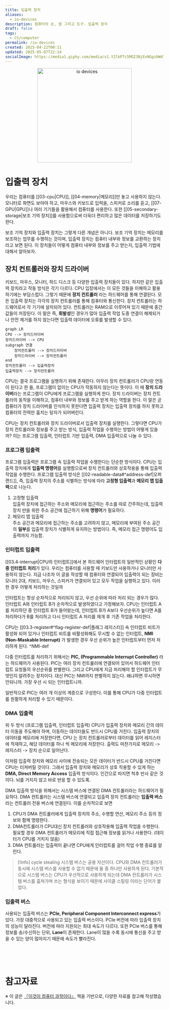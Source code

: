 ```yaml
---
title: 입출력 장치
aliases:
  - io-devices
description: 컴퓨터의 손, 발 그리고 도구. 입출력 장치
draft: false
tags:
  - CS/computer
permalink: /io-devices
created: 2025-04-22T00:11
updated: 2025-05-07T22:14
socialImage: https://media1.giphy.com/media/v1.Y2lkPTc5MGI3NjExNGgzbWdlcjQ4bThnajR1amRpemdnMmkyY3lveTV5c29qZ2F2ajlsMiZlcD12MV9pbnRlcm5hbF9naWZfYnlfaWQmY3Q9Zw/3o6nV0O3Df8yh9oGpq/giphy.gif
---
```

<p align="center">
  <img src="https://media1.giphy.com/media/v1.Y2lkPTc5MGI3NjExNGgzbWdlcjQ4bThnajR1amRpemdnMmkyY3lveTV5c29qZ2F2ajlsMiZlcD12MV9pbnRlcm5hbF9naWZfYnlfaWQmY3Q9Zw/3o6nV0O3Df8yh9oGpq/giphy.gif" alt="io devices" width="300">
</p>

# 입출력 장치

우리는 컴퓨터를 [[03-cpu|CPU]], [[04-memory|메모리]]만 놓고 사용하지 않는다. 모니터로 화면도 보아야 하고, 마우스와 키보드로 입력을, 스피커로 소리를 듣고, [[07-GPU|GPU]]나 여러 기기들을 활용해서 컴퓨터를 사용한다. 또한 [[05-secondary-storage|보조 기억 장치]]를 사용함으로써 더욱더 편리하고 많은 데이터를 저장하기도 한다. 

보조 기억 장치와 입출력 장치는 그렇게 다른 개념은 아니다. 보조 기억 장치는 메모리를 보조하는 업무를 수행하는 것이며, 입출력 장치는 컴퓨터 내부와 정보를 교환하는 장치라고 보면 된다.  이 장치들이 어떻게 컴퓨터 내부와 정보를 주고 받는지, 입출력 기법에 대해서 알아보자.

## 장치 컨트롤러와 장치 드라이버

키보드, 마우스, 모니터, 하드 디스크 등 다양한 입출력 장치들이 있다. 하지만 같은 입출력 장치라고 작동 방식은 각기 다르다. CPU 입장에서는 이 모든 것들을 이해하고 활용하기에는 부담스럽다. 그렇기 때문에 **장치 컨트롤러** 라는 하드웨어를 통해 연결된다. 모든 입출력 장치는 각각의 장치 컨트롤러를 통해 컴퓨터와 통신한다. 장치 컨트롤러는 하드웨어로서 각 기기에 설치되어 있다. 컨트롤러는 RAM으로 이루어져 있기 때문에 중간 값들이 저장된다. 이 말은 즉, **휘발성**인 경우가 많아 입출력 작업 도중 연결이 해제되거나 안전 제거를 하지 않는다면 입출력 데이터에 오류를 발생할 수 있다.

```mermaid
graph LR
CPU --> 장치드라이버
장치드라이버 --> CPU
subgraph 연결
	장치컨트롤러 --> 장치드라이버
	장치드라이버 --> 장치컨트롤러
end
장치컨트롤러 --> 입출력장치
입출력장치 --> 장치컨트롤러
```

CPU는 결국 프로그램을 실행하기 위해 존재한다. 아무리 장치 컨트롤러가 CPU랑 연동이 된다고 한 들, 프로그램이 없이는 CPU가 작동하지 않는다는 뜻이다. 이 때 **장치 드라이버**라는 프로그램이 CPU에게 프로그램을 실행하게 한다. 장치 드라이버는 장치 컨트롤러의 동작을 이해하고, 컴퓨터 내부와 정보를 주고 받게 하는 역할을 한다. 이 말은 곧 컴퓨터가 장치 드라이버를 인식하지 못한다면 입출력 장치는 입출력 장치를 하지 못하고 컴퓨터의 전력만 훔치는 탕자가 되어버린다.

CPU는 장치 컨트롤러와 장치 드라이버로서 입출력 장치를 실행한다. 그렇다면 CPU가 장치 컨트롤러와 정보를 주고 받는 방식, 입출력 작업을 수행하는 방법이 어떻게 있을까? 이는 프로그램 입출력, 인터럽트 기반 입출력, DMA 입출력으로 나눌 수 있다.

### 프로그램 입출력

프로그램 입출력은 프로그램 속 입출력 작업을 수행한다는 단순한 방식이다. CPU는 입출력 장치에게 **입출력 명령어**를 실행함으로써 장치 컨트롤러와 상호작용을 통해 입출력 작업을 수행한다. 프로그램 입출력 방식은 [[02-readable-data#^address-def|오퍼랜드]], 즉, 입출력 장치의 주소를 식별하는 방식에 따라 **고정형 입출력**과 **메모리 맵 입출력**으로 나눈다.

1. 고정형 입출력  
   입출력 장치에 접근하는 주소와 메모리에 접근하는 주소를 따로 간주하는데, 입출력 장치 만을 위한 주소 공간에 접근하기 위해 **명령어**가 필요하다.
2. 메모리 맵 입출력  
   주소 공간과 메모리에 접근하는 주소를 고려하지 않고, 메모리에 부여된 주소 공간의 **일부**를 입출력 장치가 식별하게 유지하는 방법이다. 즉, 메모리 접근 명령어도 입출력까지 가능함.

### 인터럽트 입출력

[[03.4-interrupt|CPU의 인터럽트]]에서 본 하드웨어 인터럽트의 일반적인 상황인 **다중 인터럽트 처리**가 있다. 우리는 컴퓨터를 사용할 때 키보드만 사용하거나 모니터만 사용하지 않는다. 지금 나조차 이 글을 작성할 때 컴퓨터와 연결되어 입출력이 되는 장비는 모니터 2대, 키보드, 마우스, 스피커가 연결되어 있고 모두 작업을 실행하고 있다. 이러한 경우 어떻게 처리하는 것일까

인터럽트는 항상 순차적으로 처리되지 않고, 우선 순위에 따라 처리 되는 경우가 많다. 인터럽트 A와 인터럽트 B가 순차적으로 발생하였다고 가정해보자. CPU는 인터럽트 A를 처리하던 중 인터럽트 B가 들어왔는데, 인터럽트 B가 A보다 우선순위가 높다면 A를 처리하다가 B를 처리하고 다시 인터럽트 A 처리를 재개 후 기존 작업을 처리한다.  

CPU는 [[03.3-register#^flag-register-def|플래그 레지스터]] 속 인터럽트 비트가 활성화 되어 있거나 인터럽트 비트를 비활성화해도 무시할 수 없는 인터럽트, **NMI (Non-Maskable Interrupt)** 가 발생한 경우 우선 순위가 높은 인터럽트부터 먼저 처리하게 된다. ^NMI-def

다중 인터럽트를 처리하기 위해서는 **PIC, (Programmable Interrupt Controller)** 라는 하드웨어가 사용된다. PIC는 여러 장치 컨트롤러에 연결되어 있어서 하드웨어 인터럽트 요청들의 우선순위를 판별한다. 그리고 CPU에게 지금 처리해야 할 인터럽트가 무엇인지 알려주는 장치이다. 대신 PIC는 NMI까지 판별하지 않는다. 왜냐하면 무시하면 안되니까. 가장 우선 시 되는 인터럽트니까.

일반적으로 PIC는 여러 개 이상의 계층으로 구성한다. 이를 통해 CPU가 다중 인터럽트를 원활하게 처리할 수 있기 때문이다.

### DMA 입출력

위 두 방식 (프로그램 입출력, 인터럽트 입출력) CPU가 입출력 장치와 메모리 간의 데이터 이동을 주도해야 하며, 이동하는 데이터들도 반드시 CPU를 거친다. 입출력 장치의 데이터를 메모리에 저장한다면, CPU 는 장치 컨트롤러로부터 데이터를 읽어 레지스터에 적재하고, 해당 데이터를 하나 씩 메모리에 저장한다. 출력도 마찬가지로 메모리 -> 레지스터 -> 장치 순으로 일어난다.

이처럼 입출력 장치와 메모리 사이에 전송되는 모든 데이터가 반드시 CPU를 거친다면 CPU는 터져버릴 것이다. 그래서 입출력 장치와 메모리가 상호 작용할 수 있게 하는  **DMA, Direct Memory Access** 입출력 방식이다. 인간으로 따지면 척추 반사 같은 것이다. 뇌를 거치지 않고 바로 반응 할 수 있도록.

DMA 입출력 방식을 위해서는 시스템 버스에 연결된 DMA 컨트롤러라는 하드웨어가 필요하다. DMA 컨트롤러는 시스템 버스에 연결되고 입출력 장치 컨트롤러는 **입출력 버스**라는 컨트롤러 전용 버스에 연결된다. 이를 순차적으로 보면

1. CPU가 DMA 컨트롤러에게 입출력 장치의 주소, 수행할 연산, 메모리 주소 등의 정보와 함께 명령한다.
2. DMA컨트롤러가 CPU대신 장치 컨트롤러와 상호작용해 입출력 작업을 수행한다. 필요할 경우 DMA 컨트롤러가 메모리에 직접 접근해 정보를 읽거나 사용한다. (데이터가 CPU를 거치지 않음)
3. DMA 컨트롤러는 입출력이 끝나면 CPU에게 인터럽트를 걸어 작업 수행 종료를 알린다.

> [!info] cycle stealing
> 시스템 버스는 공용 자산이다. CPU와 DMA 컨트롤러가 동시에 시스템 버스를 사용할 수 없기 때문에 둘 중 하나만 사용하게 된다. 기본적으로 시스템 버스는 CPU가 우선적으로 사용하게 되는데 DMA 컨트롤러가 시스템 버스를 훔쳐가며 쓰는 형식을 보이기 때문에 사이클 스틸링 이라는 단어가 붙었다.

### 입출력 버스

사용되는 입출력 버스는 **PCIe, Peripheral Component Interconnect express**가 있다. 가장 대중적으로 사용되고 있는 입출력 버스이다. PCIe 버전에 따라 입출력 장치의 성능이 달라진다. 버전에 따라 지원되는 최대 속도가 다르다. 또한 PCIe 버스를 통해 정보를 송/수신하는 단위, **Lane**이 존재한다.  Lane이 많을 수록 동시에 통신을 주고 받을 수 있는 양이 많아지기 때문에 속도가 빨라진다.

</br></br></br>
# 참고자료

※ 이 글은 [『이것이 컴퓨터 과학이다』](https://product.kyobobook.co.kr/detail/S000214014967) 책을 기반으로, 다양한 자료를 참고해 작성했습니다.
